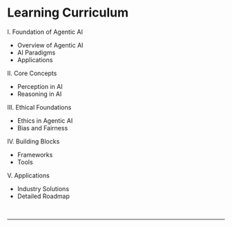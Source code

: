 # Learning Curriculum

I. Foundation of Agentic AI
- Overview of Agentic AI
- AI Paradigms
- Applications


II. Core Concepts
- Perception in AI
- Reasoning in AI


III. Ethical Foundations
- Ethics in Agentic AI
- Bias and Fairness


IV. Building Blocks
- Frameworks
- Tools

V. Applications
- Industry Solutions
- Detailed Roadmap

<br>
<hr>



